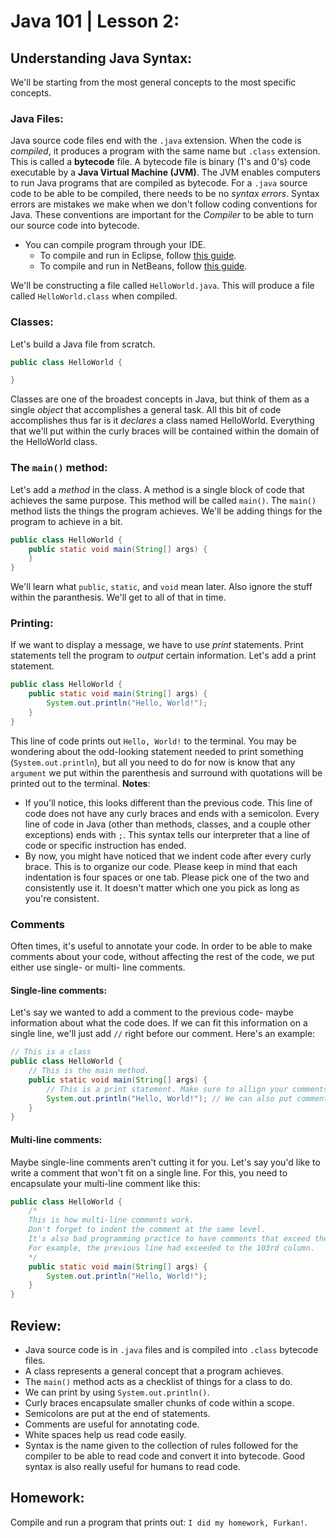 # Java 101 | Lesson 2:
## Understanding Java Syntax:
We'll be starting from the most general concepts to the most specific concepts. 
### Java Files:
Java source code files end with the `.java` extension. When the code is _compiled_, it produces a program with the same name but `.class` extension. This is called a **bytecode** file. A bytecode file is binary (1's and 0's) code executable by a **Java Virtual Machine (JVM)**. The JVM enables computers to run Java programs that are compiled as bytecode. For a `.java` source code to be able to be compiled, there needs to be no _syntax errors_. Syntax errors are mistakes we make when we don't follow coding conventions for Java. These conventions are important for the _Compiler_ to be able to turn our source code into bytecode.
* You can compile program through your IDE.
  * To compile and run in Eclipse, follow [this guide](http://pages.cs.wisc.edu/~cs302/labs/EclipseTutorial/Step_04.html).
  * To compile and run in NetBeans, follow [this guide](https://netbeans.org/kb/docs/java/quickstart.html#run).
  
We'll be constructing a file called `HelloWorld.java`. This will produce a file called `HelloWorld.class` when compiled.
### Classes:
Let's build a Java file from scratch.
```Java
public class HelloWorld {

}
```
Classes are one of the broadest concepts in Java, but think of them as a single _object_ that accomplishes a general task. All this bit of code accomplishes thus far is it _declares_ a class named HelloWorld. Everything that we'll put within the curly braces will be contained within the domain of the HelloWorld class.
### The `main()` method:
Let's add a _method_ in the class. A method is a single block of code that achieves the same purpose. This method will be called `main()`. The `main()` method lists the things the program achieves. We'll be adding things for the program to achieve in a bit.
```Java
public class HelloWorld {
    public static void main(String[] args) {
    }
}
```
We'll learn what `public`, `static`, and `void` mean later. Also ignore the stuff within the paranthesis. We'll get to all of that in time.
### Printing:
If we want to display a message, we have to use _print_ statements. Print statements tell the program to _output_ certain information. Let's add a print statement.
```Java
public class HelloWorld {
    public static void main(String[] args) {
        System.out.println("Hello, World!");
    }
}
```
This line of code prints out `Hello, World!` to the terminal. You may be wondering about the odd-looking statement needed to print something (`System.out.println`), but all you need to do for now is know that any `argument` we put within the parenthesis and surround with quotations will be printed out to the terminal.
**Notes**:
* If you'll notice, this looks different than the previous code. This line of code does not have any curly braces and ends with a semicolon. Every line of code in Java (other than methods, classes, and a couple other exceptions) ends with `;`. This syntax tells our interpreter that a line of code or specific instruction has ended.
* By now, you might have noticed that we indent code after every curly brace. This is to organize our code. Please keep in mind that each indentation is four spaces or one tab. Please pick one of the two and consistently use it. It doesn't matter which one you pick as long as you're consistent.
### Comments
Often times, it's useful to annotate your code. In order to be able to make comments about your code, without affecting the rest of the code, we put either use single- or multi- line comments.
#### Single-line comments:
Let's say we wanted to add a comment to the previous code- maybe information about what the code does. If we can fit this information on a single line, we'll just add `//` right before our comment. Here's an example:
```Java
// This is a class
public class HelloWorld {
    // This is the main method.
    public static void main(String[] args) {
        // This is a print statement. Make sure to allign your comments so that they are indented with the rest of the code.
        System.out.println("Hello, World!"); // We can also put comments right after a line of code, like this.
    }
}
```
#### Multi-line comments:
Maybe single-line comments aren't cutting it for you. Let's say you'd like to write a comment that won't fit on a single line. For this, you need to encapsulate your multi-line comment like this:
```Java
public class HelloWorld {
    /*
    This is how multi-line comments work.
    Don't forget to indent the comment at the same level.
    It's also bad programming practice to have comments that exceed the 100'th column on a single line.
    For example, the previous line had exceeded to the 103rd column.
    */
    public static void main(String[] args) {
        System.out.println("Hello, World!");
    }
}
```
## Review:
* Java source code is in `.java` files and is compiled into `.class` bytecode files.
* A class represents a general concept that a program achieves.
* The `main()` method acts as a checklist of things for a class to do.
* We can print by using `System.out.println()`.
* Curly braces encapsulate smaller chunks of code within a scope.
* Semicolons are put at the end of statements.
* Comments are useful for annotating code.
* White spaces help us read code easily.
* Syntax is the name given to the collection of rules followed for the compiler to be able to read code and convert it into bytecode. Good syntax is also really useful for humans to read code.

## Homework:
Compile and run a program that prints out: `I did my homework, Furkan!`.
